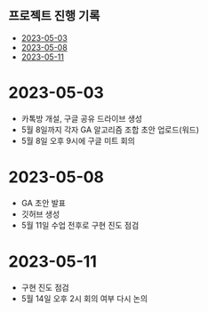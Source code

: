 ## 프로젝트 진행 기록
- [2023-05-03](#2023-05-03)
- [2023-05-08](#2023-05-08)
- [2023-05-11](#2023-05-11)

# 2023-05-03
* 카톡방 개설, 구글 공유 드라이브 생성
* 5월 8일까지 각자 GA 알고리즘 조합 초안 업로드(워드)
* 5월 8일 오후 9시에 구글 미트 회의

# 2023-05-08
* GA 초안 발표
* 깃허브 생성
* 5월 11일 수업 전후로 구현 진도 점검

# 2023-05-11
* 구현 진도 점검
* 5월 14일 오후 2시 회의 여부 다시 논의